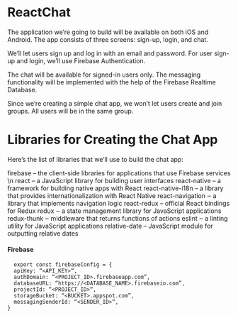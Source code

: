 # ReactChat

The application we’re going to build will be available on both iOS and Android. The app consists of three screens: sign-up, login, and chat.

We’ll let users sign up and log in with an email and password. For user sign-up and login, we’ll use Firebase Authentication.

The chat will be available for signed-in users only. The messaging functionality will be implemented with the help of the Firebase Realtime Database.

Since we’re creating a simple chat app, we won’t let users create and join groups. All users will be in the same group.


# Libraries for Creating the Chat App

Here’s the list of libraries that we’ll use to build the chat app:

firebase – the client-side libraries for applications that use Firebase services \n
react – a JavaScript library for building user interfaces
react-native – a framework for building native apps with React
react-native-i18n – a library that provides internationalization with React Native
react-navigation ‒ a library that implements navigation logic
react-redux – official React bindings for Redux
redux ‒ a state management library for JavaScript applications
redux-thunk ‒ middleware that returns functions of actions
eslint ‒ a linting utility for JavaScript applications
relative-date – JavaScript module for outputting relative dates

#### Firebase
```
  export const firebaseConfig = {
  apiKey: “<API_KEY>“,
  authDomain: “<PROJECT_ID>.firebaseapp.com”,
  databaseURL: “https://<DATABASE_NAME>.firebaseio.com”,
  projectId: “<PROJECT_ID>“,
  storageBucket: “<BUCKET>.appspot.com”,
  messagingSenderId: “<SENDER_ID>“,
}
```
